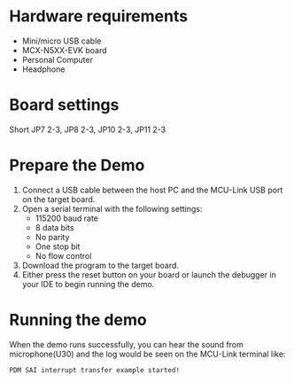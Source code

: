 Hardware requirements
=====================
- Mini/micro USB cable
- MCX-N5XX-EVK board
- Personal Computer
- Headphone

Board settings
============
Short JP7 2-3, JP8 2-3, JP10 2-3, JP11 2-3

Prepare the Demo
===============
1.  Connect a USB cable between the host PC and the MCU-Link USB port on the target board.
2.  Open a serial terminal with the following settings:
    - 115200 baud rate
    - 8 data bits
    - No parity
    - One stop bit
    - No flow control
3.  Download the program to the target board.
4.  Either press the reset button on your board or launch the debugger in your IDE to begin running the demo.

Running the demo
================
When the demo runs successfully, you can hear the sound from microphone(U30) and the log would be seen on the MCU-Link terminal like:
~~~~~~~~~~~~~~~~~~~~~~~~~~~~~~~~~~~
PDM SAI interrupt transfer example started!
~~~~~~~~~~~~~~~~~~~~~~~~~~~~~~~~~~~
